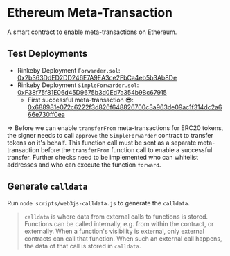 # Ethereum Meta-Transaction 
A smart contract to enable meta-transactions on Ethereum.

## Test Deployments
- Rinkeby Deployment `Forwarder.sol`: [0x2b363DdED2DD246E7A9EA3ce2FbCa4eb5b3Ab8De](https://rinkeby.etherscan.io/address/0x2b363DdED2DD246E7A9EA3ce2FbCa4eb5b3Ab8De)
- Rinkeby Deployment `SimpleForwarder.sol`: [0xF38f75f81E06d45D9675b3d0Ed7a354b9Bc67915](https://rinkeby.etherscan.io/address/0xF38f75f81E06d45D9675b3d0Ed7a354b9Bc67915)
  - First successful meta-transaction 😎: [0x688981e072c6222f3d826f648826700c3a963de09ac1f314dc2a666e730ff0ea](https://rinkeby.etherscan.io/tx/0x688981e072c6222f3d826f648826700c3a963de09ac1f314dc2a666e730ff0ea)

=> Before we can enable `transferFrom` meta-transactions for ERC20 tokens, the signer needs to call `approve` the `SimpleForwarder` contract to transfer tokens on it's behalf. This function call must be sent as a separate meta-transaction before the `transferFrom` function call to enable a successful transfer. Further checks need to be implemented who can whitelist addresses and who can execute the function `forward`.

## Generate `calldata`
Run `node scripts/web3js-calldata.js` to generate the `calldata`.
> `calldata` is where data from external calls to functions is stored. Functions can be called internally, e.g. from within the contract, or externally. When a function's visibility is external, only external contracts can call that function. When such an external call happens, the data of that call is stored in `calldata`.
